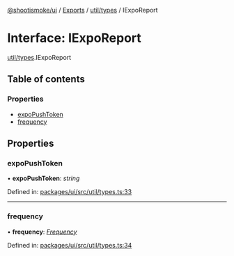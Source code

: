 [@shootismoke/ui](../README.md) / [Exports](../modules.md) / [util/types](../modules/util_types.md) / IExpoReport

# Interface: IExpoReport

[util/types](../modules/util_types.md).IExpoReport

## Table of contents

### Properties

- [expoPushToken](util_types.iexporeport.md#expopushtoken)
- [frequency](util_types.iexporeport.md#frequency)

## Properties

### expoPushToken

• **expoPushToken**: *string*

Defined in: [packages/ui/src/util/types.ts:33](https://github.com/shootismoke/common/blob/1e71707/packages/ui/src/util/types.ts#L33)

___

### frequency

• **frequency**: [*Frequency*](../modules/util_types.md#frequency)

Defined in: [packages/ui/src/util/types.ts:34](https://github.com/shootismoke/common/blob/1e71707/packages/ui/src/util/types.ts#L34)
